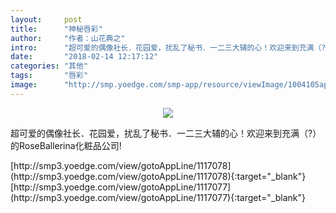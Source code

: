 ```yaml
---
layout:     post
title:      "神秘唇彩"
author:     "作者：山花典之"
intro:      "超可爱的偶像社长．花园爱，扰乱了秘书．一二三大辅的心！欢迎来到充满（?）的RoseBallerina化粧品公司!"
date:       "2018-02-14 12:17:12"
categories: "其他"
tags:       "唇彩"
image:      "http://smp.yoedge.com/smp-app/resource/viewImage/1004105appline.png"
---
```

<div style="text-align: center">
<p><img src="http://smp.yoedge.com/smp-app/resource/viewImage/1004105appline.png"/></p>
</div>
<p class="post-meta">
<span>超可爱的偶像社长．花园爱，扰乱了秘书．一二三大辅的心！欢迎来到充满（?）的RoseBallerina化粧品公司!</span>
</p>
[http://smp3.yoedge.com/view/gotoAppLine/1117078](http://smp3.yoedge.com/view/gotoAppLine/1117078){:target="_blank"}
[http://smp3.yoedge.com/view/gotoAppLine/1117077](http://smp3.yoedge.com/view/gotoAppLine/1117077){:target="_blank"}


